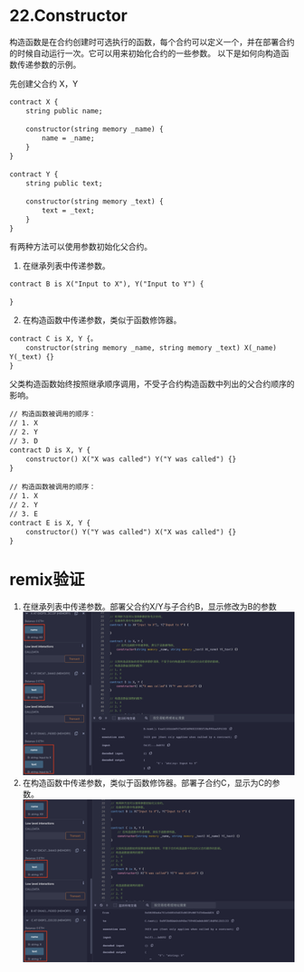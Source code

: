 # 22.Constructor

构造函数是在合约创建时可选执行的函数，每个合约可以定义一个，并在部署合约的时候自动运行一次。它可以用来初始化合约的一些参数。
以下是如何向构造函数传递参数的示例。

先创建父合约 X，Y

```solidity
contract X {
    string public name;

    constructor(string memory _name) {
        name = _name;
    }
}

contract Y {
    string public text;

    constructor(string memory _text) {
        text = _text;
    }
}
```

有两种方法可以使用参数初始化父合约。 
1. 在继承列表中传递参数。

```solidity
contract B is X("Input to X"), Y("Input to Y") {

}
```

2. 在构造函数中传递参数，类似于函数修饰器。

```solidity
contract C is X, Y {。
    constructor(string memory _name, string memory _text) X(_name) Y(_text) {}
}
```

父类构造函数始终按照继承顺序调用，不受子合约构造函数中列出的父合约顺序的影响。

```solidity
// 构造函数被调用的顺序：
// 1. X
// 2. Y
// 3. D
contract D is X, Y {
    constructor() X("X was called") Y("Y was called") {}
}

// 构造函数被调用的顺序：
// 1. X
// 2. Y
// 3. E
contract E is X, Y {
    constructor() Y("Y was called") X("X was called") {}
}
```
# remix验证
1. 在继承列表中传递参数。部署父合约X/Y与子合约B，显示修改为B的参数
![22-1.png](./img/22-1.png)
2. 在构造函数中传递参数，类似于函数修饰器。部署子合约C，显示为C的参数。
![22-2.png](./img/22-2.png)
